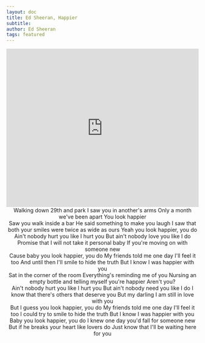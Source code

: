 ```yaml
---
layout: doc
title: Ed Sheeran, Happier
subtitle: 
author: Ed Sheeran
tags: featured
---
```


<iframe width="100%" height="415" src="https://www.youtube.com/embed/iWZmdoY1aTE" frameborder="0" allow="autoplay; encrypted-media" allowfullscreen></iframe>


<center>Walking down 29th and park
I saw you in another's arms
Only a month we've been apart
You look happier</center>

<center>Saw you walk inside a bar
He said something to make you laugh
I saw that both your smiles were twice as wide as ours
Yeah you look happier, you do</center>

<center>Ain't nobody hurt you like I hurt you
But ain't nobody love you like I do
Promise that I will not take it personal baby
If you're moving on with someone new</center>

<center>Cause baby you look happier, you do
My friends told me one day I'll feel it too
And until then I'll smile to hide the truth
But I know I was happier with you</center>

<center>Sat in the corner of the room
Everything's reminding me of you
Nursing an empty bottle and telling myself you're happier
Aren't you?</center>

<center>Ain't nobody hurt you like I hurt you
But ain't nobody need you like I do
I know that there's others that deserve you
But my darling I am still in love with you</center>

<center>But I guess you look happier, you do
My friends told me one day I'll feel it too
I could try to smile to hide the truth
But I know I was happier with you</center>

<center>Baby you look happier, you do
I knew one day you'd fall for someone new
But if he breaks your heart like lovers do
Just know that I'll be waiting here for you
</center>
